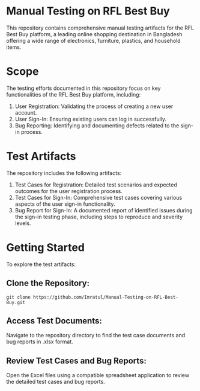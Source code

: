 # Manual Testing on RFL Best Buy
This repository contains comprehensive manual testing artifacts for the RFL Best Buy platform, a leading online shopping destination in Bangladesh offering a wide range of electronics, furniture, plastics, and household items. 

# Scope
The testing efforts documented in this repository focus on key functionalities of the RFL Best Buy platform, including:

1. User Registration: Validating the process of creating a new user account.
2. User Sign-In: Ensuring existing users can log in successfully.
3. Bug Reporting: Identifying and documenting defects related to the sign-in process.

# Test Artifacts
The repository includes the following artifacts:

1. Test Cases for Registration: Detailed test scenarios and expected outcomes for the user registration process.
2. Test Cases for Sign-In: Comprehensive test cases covering various aspects of the user sign-in functionality.
3. Bug Report for Sign-In: A documented report of identified issues during the sign-in testing phase, including steps to reproduce and severity levels.

# Getting Started
To explore the test artifacts:

## Clone the Repository:
`git clone https://github.com/Imratul/Manual-Testing-on-RFL-Best-Buy.git`

## Access Test Documents:
Navigate to the repository directory to find the test case documents and bug reports in .xlsx format.

## Review Test Cases and Bug Reports:
Open the Excel files using a compatible spreadsheet application to review the detailed test cases and bug reports.
